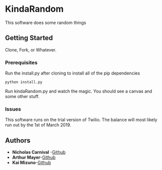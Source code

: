 # KindaRandom

This software does some random things

## Getting Started

Clone, Fork, or Whatever.

### Prerequisites

Run the install.py after cloning to install all of the pip dependencies 

```
python install.py
```

Run kindaRandom.py and watch the magic. You should see a canvas and some other stuff.

### Issues
This software runs on the trial version of Twilio. The balance will most likely run out by the 1st of March 2019.

## Authors
* **Nicholas Carnival** -[Github](https://github.com/ncarn2)
* **Arthur Mayer**-[Github](https://github.com/arthurmayer)
* **Kai Mizuno**-[Github](https://github.com/MizunoPK)
